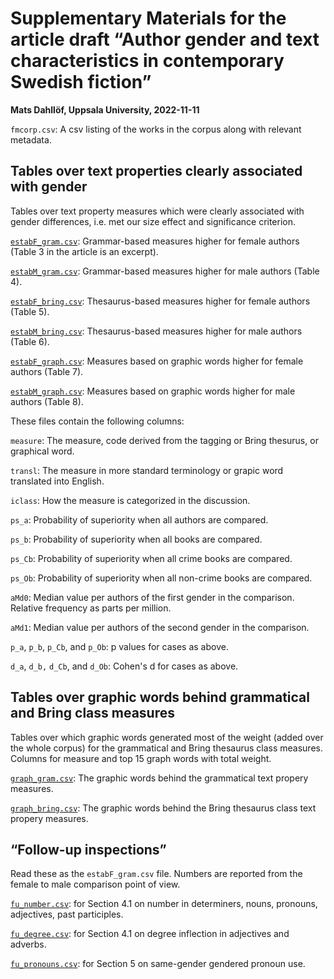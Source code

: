 # Supplementary Materials for the article draft “Author gender and text characteristics in contemporary Swedish fiction”

**Mats Dahllöf, Uppsala University, 2022-11-11**

`fmcorp.csv`: A csv listing of the works in the corpus along with relevant metadata.

## Tables over text properties clearly associated with gender

Tables over text property measures which were clearly associated with gender differences, i.e. met our size effect and significance criterion.

[`estabF_gram.csv`](estabF_gram.csv): Grammar-based measures higher for female authors (Table 3 in the article is an excerpt).

[`estabM_gram.csv`](estabM_gram.csv): Grammar-based measures higher for male authors (Table 4).

[`estabF_bring.csv`](estabF_bring.csv): Thesaurus-based measures higher for female authors (Table 5).

[`estabM_bring.csv`](estabM_bring.csv): Thesaurus-based measures higher for male authors (Table 6).

[`estabF_graph.csv`](estabF_graph.csv): Measures based on graphic words higher for female authors (Table 7).

[`estabM_graph.csv`](estabM_graph.csv): Measures based on graphic words higher for male authors (Table 8). 

These files contain the following columns:

`measure`: The measure, code derived from the tagging or Bring thesurus, or graphical word.

`transl`: The measure in more standard terminology or grapic word translated into English. 

`iclass`: How the measure is categorized in the discussion. 	

`ps_a`: Probability of superiority when all authors are compared. 	

`ps_b`: Probability of superiority when all books are compared. 	 	

`ps_Cb`: Probability of superiority when all crime books are compared. 	

`ps_Ob`: Probability of superiority when all non-crime books are compared. 

`aMd0`: Median value per authors of the first gender in the comparison.	Relative frequency as parts per million.

`aMd1`: Median value per authors of the second gender in the comparison.	

`p_a`, `p_b`, `p_Cb`, and `p_Ob`: p values for cases as above. 

`d_a`, `d_b,` `d_Cb`, and `d_Ob`: Cohen's d for cases as above. 

## Tables over graphic words behind grammatical and Bring class measures

Tables over which graphic words generated most of the weight (added over the whole corpus) for the grammatical and Bring thesaurus class measures.
Columns for measure and top 15 graph words with total weight.

[`graph_gram.csv`](graph_gram.csv): The graphic words behind the grammatical text propery measures.

[`graph_bring.csv`](graph_bring.csv): The graphic words behind the Bring thesaurus class text propery measures.

## “Follow-up inspections”

Read these as the `estabF_gram.csv` file. Numbers are reported from the female to male comparison point of view.

[`fu_number.csv`](fu_number.csv): for Section 4.1 on number in determiners, nouns, pronouns, adjectives, past participles.

[`fu_degree.csv`](fu_degree.csv): for Section 4.1 on degree inflection in adjectives and adverbs.

[`fu_pronouns.csv`](fu_pronouns.csv): for Section 5 on same-gender gendered pronoun use.







